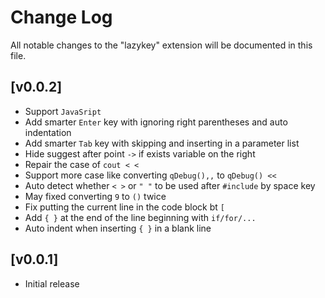 # Change Log

All notable changes to the "lazykey" extension will be documented in this file.

## [v0.0.2]

- Support `JavaSript`
- Add smarter `Enter` key with ignoring right parentheses and auto indentation
- Add smarter `Tab` key with skipping and inserting in a parameter list
- Hide suggest after point `->` if exists variable on the right
- Repair the case of `cout < <`
- Support more case like converting `qDebug(),,` to `qDebug() << `
- Auto detect whether `< >` or `" "` to be used after `#include` by space key
- May fixed converting `9` to `()` twice
- Fix putting the current line in the code block bt `[`
- Add `{ }` at the end of the line beginning with `if/for/...`
- Auto indent when inserting `{ }` in a blank line

## [v0.0.1]

- Initial release
